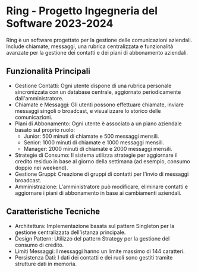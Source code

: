 # Ring - Progetto Ingegneria del Software 2023-2024

Ring è un software progettato per la gestione delle comunicazioni aziendali. Include chiamate, messaggi, una rubrica centralizzata e funzionalità avanzate per la gestione dei contatti e dei piani di abbonamento aziendali.

## Funzionalità Principali

- Gestione Contatti: Ogni utente dispone di una rubrica personale sincronizzata con un database centrale, aggiornato periodicamente dall'amministratore.
- Chiamate e Messaggi: Gli utenti possono effettuare chiamate, inviare messaggi singoli o broadcast, e visualizzare lo storico delle comunicazioni.
- Piani di Abbonamento: Ogni utente è associato a un piano aziendale basato sul proprio ruolo:
  - Junior: 500 minuti di chiamate e 500 messaggi mensili.
  - Senior: 1000 minuti di chiamate e 1000 messaggi mensili.
  - Manager: 2000 minuti di chiamate e 2000 messaggi mensili.
- Strategie di Consumo: Il sistema utilizza strategie per aggiornare il credito residuo in base al giorno della settimana (ad esempio, consumo doppio nei weekend).
- Gestione Gruppi: Creazione di gruppi di contatti per l'invio di messaggi broadcast.
- Amministrazione: L'amministratore può modificare, eliminare contatti e aggiornare i piani di abbonamento in base ai cambiamenti aziendali.

## Caratteristiche Tecniche

- Architettura: Implementazione basata sul pattern Singleton per la gestione centralizzata dell'istanza principale.
- Design Pattern: Utilizzo del pattern Strategy per la gestione del consumo di credito.
- Limiti Messaggi: I messaggi hanno un limite massimo di 144 caratteri.
- Persistenza Dati: I dati dei contatti e dei ruoli sono gestiti tramite strutture dati in memoria.